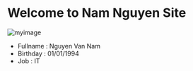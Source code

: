 # Welcome to Nam Nguyen Site
![myimage](https://user-images.githubusercontent.com/89992703/155104976-3d91dccc-52f3-4ac9-9a59-fc2e80dd9337.jpg)
- Fullname : Nguyen Van Nam
- Birthday : 01/01/1994
- Job : IT
